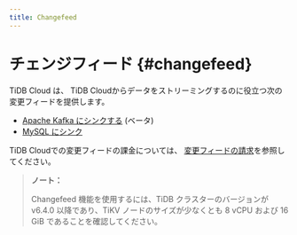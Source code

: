 ```yaml
---
title: Changefeed
---
```


# チェンジフィード {#changefeed}

TiDB Cloud は、 TiDB Cloudからデータをストリーミングするのに役立つ次の変更フィードを提供します。

-   [Apache Kafka にシンクする](/tidb-cloud/changefeed-sink-to-apache-kafka.md) (ベータ)
-   [MySQL にシンク](/tidb-cloud/changefeed-sink-to-mysql.md)

TiDB Cloudでの変更フィードの課金については、 [変更フィードの請求](/tidb-cloud/tidb-cloud-billing-ticdc-rcu.md)を参照してください。

> **ノート：**
>
> Changefeed 機能を使用するには、TiDB クラスターのバージョンが v6.4.0 以降であり、TiKV ノードのサイズが少なくとも 8 vCPU および 16 GiB であることを確認してください。

